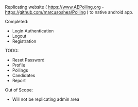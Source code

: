 Replicating website ( https://www.AEPolling.org - https://github.com/marcusoshea/Polling ) to native android app. 

Completed:
* Login Authentication
* Logout
* Registration
  
TODO:
* Reset Password
* Profile
* Pollings
* Candidates
* Report

Out of Scope:
* Will not be replicating admin area
